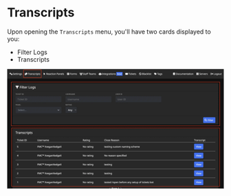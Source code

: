 # Transcripts
Upon opening the `Transcripts` menu, you'll have two cards displayed to you:
- Filter Logs
- Transcripts

![Transcripts card](../img/transcripts_card.webp)
